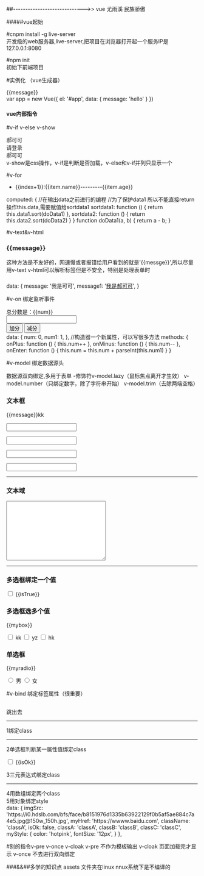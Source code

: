 ##----------------------------->>  vue 尤雨溪 民族骄傲


#####vue起始

#cnpm install -g live-server  
开发级的web服务器,live-server,把项目在浏览器打开起一个服务IP是127.0.0.1:8080

#npm init  
初始下前端项目

#实例化 （vue生成器）

<div id='app'>{{message}}</div>  <!-- 模板的输出方式 -->
var app = new Vue({
    el: '#app',
    data: {
        message: 'hello'
    }
})




#### vue内部指令

#v-if  v-else  v-show

<div id='app'>
    <div v-if='isLogin'>郝可可</div>
    <div v-else='isLogin'>请登录</div>
    <div v-show='isLogin'>郝可可</div>
</div>
v-show是css操作，v-if是判断是否加载，v-else和v-if并列只显示一个


#v-for

<ul>
    <li v-for="(item,index) in sortdata2">{{index+1}}:{{item.name}}---------{{item.age}}</li>
</ul>
computed: {
    //在输出data之前进行的编程
    //为了保护data1 所以不能直接return 操作this.data,需要赋值给sortdata1
    sortdata1: function () {
        return this.data1.sort(doData1)
    },
    sortdata2: function () {
        return this.data2.sort(doData2)
    }
}
function doData1(a, b) {
    return a - b;
}


#v-text&v-html

<h3>{{message}}</h3>这种方法是不友好的，网速慢或者报错给用户看到的就是'{{messge}}',所以尽量用v-text
v-html可以解析标签但是不安全，特别是处理表单时

<h3 v-text='message'></h3>
<div v-html='message1'></div>
data: {
        message: '我是可可',
        message1: '<a href=#>我是郝可可</a>',
}


#v-on 绑定监听事件

<div id="app">
    总分数是：{{num}}
    <div>
        <input type="text" v-on:keyup.enter='onEnter' v-model='num1'>
        <br>
        <button v-on:click='onPlus'>加分</button>
        <button @click='onMinus'>减分</button>
    </div>
</div>
data: {
        num: 0,
        num1: 1,
        },
    //构造器一个新属性，可以写很多方法
    methods: {
        onPlus: function () {
            this.num++
        },
        onMinus: function () {
            this.num--
        },
        onEnter: function () {
            this.num = this.num + parseInt(this.num1)
        }
}
    

#v-model 绑定数据源头

数据源双向绑定,多用于表单
-修饰符v-model.lazy（鼠标焦点离开才生效）   v-model.number（只绑定数字，除了字符串开始）    v-model.trim（去除两端空格）
<h3>文本框</h3>
<p>{{message}}kk</p>
<p><input type="text" v-model='message'></p>
<p><input type="text" v-model.lazy='message'></p>
<p><input type="text" v-model.number='message'></p>
<p><input type="text" v-model.trim='message'></p>
<hr>
<h3>文本域</h3>
<textarea v-model='message' cols="30" rows="10"></textarea>
<hr>
<h3>多选框绑定一个值</h3>
<input type="checkbox" id="isTrue" v-model='isTrue'>
<label for="isTrue">{{isTrue}}</label>

<h3>多选框选多个值</h3>
{{mybox}}
<p>
    <input type="checkbox" value='可可' id="kk" v-model='mybox'>
    <label for="kk">kk</label>
    <input type="checkbox" value='耀志' id="yz" v-model='mybox'>
    <label for="yz">yz</label>
    <input type="checkbox" value='郝可' id="hk" v-model='mybox'>
    <label for="hk">hk</label>
</p>
<h3>单选框</h3>
{{myradio}}
<p>
    <input type="radio" value='男' id='one' v-model='myradio'>
    <label for="one">男</label>
    <input type="radio" value='女' id='two' v-model='myradio'>
    <label for="two">女</label>
</p>


#v-bind  绑定标签属性（很重要）

<p><img v-bind:src="imgSrc" width='200px'></p>
<p><a :href="myHref" target='_blank'>跳出去</a></p>
<!-- v-bind:XXX 缩写:XXX -->
<hr>
<div :class='className'>1绑定class</div>
<hr>
<div :class='{classA:isOk}'>2单选框判断某一属性值绑定class</div>
<p>
    <input type="checkbox" id='red' value='true' v-model='isOk'>
    <label for="red">{{isOk}}</label>
</p>
<div :class='isOk?classA:classB'>3三元表达式绑定class</div>
<hr>
<div :class='[classA,classC]'>4用数组绑定两个class</div>
<div :style='myStyle'>5用对象绑定style</div>
data: {
    imgSrc: 'https://i0.hdslb.com/bfs/face/b8151976d1335b63922129f0b5af5ae884c7a4e5.jpg@150w_150h.jpg',
    myHref: 'https://wwww.baidu.com',
    className: 'classA',
    isOk: false,
    classA: 'classA',
    classB: 'classB',
    classC: 'classC',
    myStyle: {
        color: 'hotpink',
        fontSize: '12px',
    }
},


#别的指令v-pre  v-once  v-cloak
v-pre 不作为模板输出
v-cloak 页面加载完才显示
v-once  不去进行双向绑定




###&&##多学的知识点
assets 文件夹在linux nnux系统下是不编译的


